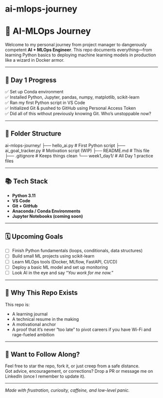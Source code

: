 # ai-mlops-journey
# 🧠 AI-MLOps Journey

Welcome to my personal journey from project manager to dangerously competent **AI + MLOps Engineer**. This repo documents everything—from learning Python basics to deploying machine learning models in production like a wizard in Docker armor.

---

## 🚀 Day 1 Progress

✅ Set up Conda environment  
✅ Installed Python, Jupyter, pandas, numpy, matplotlib, scikit-learn  
✅ Ran my first Python script in VS Code  
✅ Initialized Git & pushed to GitHub using Personal Access Token  
✅ Did all of this without previously knowing Git. Who’s unstoppable now?

---

## 📁 Folder Structure


ai-mlops-journey/ ├── hello_ai.py # First Python script ├── ai_goal_tracker.py # Motivation script (WIP) ├── README.md # This file ├── .gitignore # Keeps things clean └── week1_day1/ # All Day 1 practice files



---

## 📚 Tech Stack

- **Python 3.11**
- **VS Code**
- **Git + GitHub**
- **Anaconda / Conda Environments**
- **Jupyter Notebooks (coming soon)**

---

## 🗓️ Upcoming Goals

- [ ] Finish Python fundamentals (loops, conditionals, data structures)
- [ ] Build small ML projects using scikit-learn
- [ ] Learn MLOps tools (Docker, MLflow, FastAPI, CI/CD)
- [ ] Deploy a basic ML model and set up monitoring
- [ ] Look AI in the eye and say “*You work for me now.*”

---

## 🧠 Why This Repo Exists

This repo is:
- A learning journal  
- A technical resume in the making  
- A motivational anchor  
- A proof that it’s never “too late” to pivot careers if you have Wi-Fi and rage-fueled ambition

---

## 💬 Want to Follow Along?

Feel free to star the repo, fork it, or just creep from a safe distance.  
Got advice, encouragement, or corrections? Drop a PR or message me on LinkedIn (once I remember to update it).

---

*Made with frustration, curiosity, caffeine, and low-level panic.*


